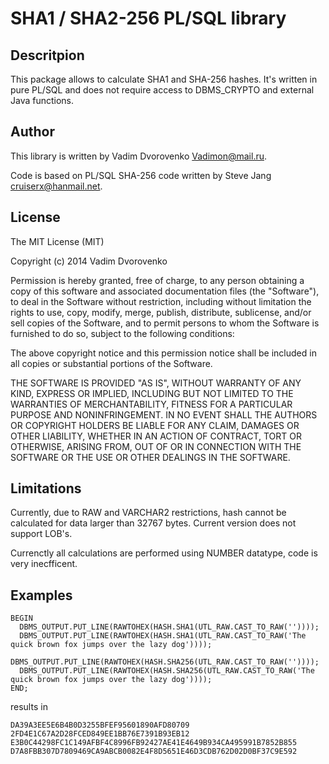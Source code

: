 SHA1 / SHA2-256 PL/SQL library
==============================

Descritpion
-----------
This package allows to calculate SHA1 and SHA-256 hashes. It's written in pure 
PL/SQL and does not require access to DBMS_CRYPTO and external Java functions.

Author
------
This library is written by Vadim Dvorovenko <Vadimon@mail.ru>.

Code is based on PL/SQL SHA-256 code written by Steve Jang <cruiserx@hanmail.net>.
                                                     
License
-------
The MIT License (MIT)

Copyright (c) 2014 Vadim Dvorovenko

Permission is hereby granted, free of charge, to any person obtaining a copy
 of this software and associated documentation files (the "Software"), to deal
 in the Software without restriction, including without limitation the rights
 to use, copy, modify, merge, publish, distribute, sublicense, and/or sell
 copies of the Software, and to permit persons to whom the Software is
 furnished to do so, subject to the following conditions:

The above copyright notice and this permission notice shall be included in
 all copies or substantial portions of the Software.

THE SOFTWARE IS PROVIDED "AS IS", WITHOUT WARRANTY OF ANY KIND, EXPRESS OR
 IMPLIED, INCLUDING BUT NOT LIMITED TO THE WARRANTIES OF MERCHANTABILITY,
 FITNESS FOR A PARTICULAR PURPOSE AND NONINFRINGEMENT. IN NO EVENT SHALL THE
 AUTHORS OR COPYRIGHT HOLDERS BE LIABLE FOR ANY CLAIM, DAMAGES OR OTHER
 LIABILITY, WHETHER IN AN ACTION OF CONTRACT, TORT OR OTHERWISE, ARISING FROM,
 OUT OF OR IN CONNECTION WITH THE SOFTWARE OR THE USE OR OTHER DEALINGS IN
 THE SOFTWARE.

Limitations
-----------
Currently, due to RAW and VARCHAR2 restrictions, hash cannot be calculated for
data larger than 32767 bytes. Current version does not support LOB's. 

Currenctly all calculations are performed using NUMBER datatype, code is very 
inecfficent.

Examples
--------

```
BEGIN
  DBMS_OUTPUT.PUT_LINE(RAWTOHEX(HASH.SHA1(UTL_RAW.CAST_TO_RAW(''))));
  DBMS_OUTPUT.PUT_LINE(RAWTOHEX(HASH.SHA1(UTL_RAW.CAST_TO_RAW('The quick brown fox jumps over the lazy dog'))));
  DBMS_OUTPUT.PUT_LINE(RAWTOHEX(HASH.SHA256(UTL_RAW.CAST_TO_RAW(''))));
  DBMS_OUTPUT.PUT_LINE(RAWTOHEX(HASH.SHA256(UTL_RAW.CAST_TO_RAW('The quick brown fox jumps over the lazy dog'))));
END;
```
results in

```
DA39A3EE5E6B4B0D3255BFEF95601890AFD80709
2FD4E1C67A2D28FCED849EE1BB76E7391B93EB12
E3B0C44298FC1C149AFBF4C8996FB92427AE41E4649B934CA495991B7852B855
D7A8FBB307D7809469CA9ABCB0082E4F8D5651E46D3CDB762D02D0BF37C9E592
```